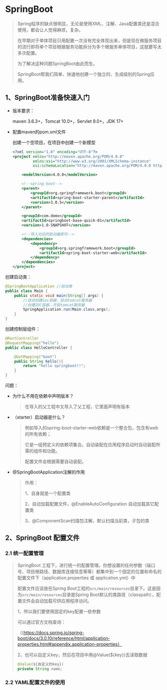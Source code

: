 # SpringBoot

> Spring程序的缺点很明显，无论是使用XML、注解、Java配置类还是混合使用，都会让人觉得麻烦，复杂。
>
> 在早期对于单体项目只用配置一次没有完全体现出来，但是现在微服务项目的流行即将单个项目根据服务功能拆分为多个微服务单体项目，这就要写太多次配置。
>
> 为了解决这种问题SpringBoot由此而生。
>
> SpringBoot帮我们简单、快速地创建一个独立的、生成级别的Spring应用。

## 1、SpringBoot准备快速入门

* 版本要求：

  maven 3.6.3+，Tomcat 10.0+，Servlet 9.0+，JDK 17+

* 配置maven的pom.xml文件

  创建一个空项目，在项目中创建一个新模型

  ```xml
  <?xml version="1.0" encoding="UTF-8"?>
  <project xmlns="http://maven.apache.org/POM/4.0.0"
           xmlns:xsi="http://www.w3.org/2001/XMLSchema-instance"
           xsi:schemaLocation="http://maven.apache.org/POM/4.0.0 http://maven.apache.org/xsd/maven-4.0.0.xsd">
  
      <modelVersion>4.0.0</modelVersion>
  
      <!--spring-boot-->
      <parent>
          <groupId>org.springframework.boot</groupId>
          <artifactId>spring-boot-starter-parent</artifactId>
          <version>3.0.5</version>
      </parent>
  
      <groupId>com.demo</groupId>
      <artifactId>springboot-base-quick-01</artifactId>
      <version>1.0-SNAPSHOT</version>
  
      <!--导入对应的启动器即可-->
      <dependencies>
          <dependency>
              <groupId>org.springframework.boot</groupId>
              <artifactId>spring-boot-starter-web</artifactId>
          </dependency>
      </dependencies>
  </project>

创建启动类：

```java
@SpringBootApplication //启动类
public class Main {
    public static void main(String[] args) {
        //自动创建ioc容器，启动tomcat服务器
        //创建IOC容器，开启tomcat服务器
        SpringApplication.run(Main.class,args);
    }
}
```

创建控制层组件：

```java
@RestController
@RequestMapping("hello")
public class HelloController {

    @GetMapping("boot")
    public String hello(){
        return "hello springboot!!";
    }
}
```

问题：

* 为什么不用在依赖中声明版本？

  > 在导入的父工程中又导入了父工程，它里面声明有版本

* （starter）启动器是什么？

  > 例如导入的spring-boot-starter-web依赖是一个整合包，包含有web的所有依赖；
  >
  > 它是一组预定义的依赖项集合。自动装配在应用程序启动时自动装配所需的组件和功能。
  >
  > 配置文件会根据需要自动装配。

* @SpringBootApplication注解的作用

  > 作用：
  >
  > 1、自身就是一个配置类
  >
  > 2、自动加载配置文件，@EnableAutoConfiguration 自动加载其它配置类
  >
  > 3、@ComponentScan扫描包注解，默认扫描当前类，子包的类

## 2、SpringBoot 配置文件

### 2.1 统一配置管理

> SpringBoot 工程下，进行统一的配置管理。你想设置的任何参数（端口号、项目根路径、数据库连接信息等等）都集中到一个固定的位置和命名的配置文件下（application.properties 或 application.yml）中
>
> 配置文件应该放在Spring Boot工程的`src/main/resources`目录下。这是因为`src/main/resources`目录是Spring Boot默认的类路径（classpath），配置文件会自动加载可供应用程序访问。
>
> 1、所以我们要使用固定的key配置一些参数
>
> 可以通过官方文档查询：
>
> （(https://docs.spring.io/spring-boot/docs/3.0.10/reference/html/application-properties.html#appendix.application-properties）
>
> 2、也可以自定义key，然后在项目中用@Value(${key})去读取数据
>
> ```java
> @Value(${自定义的key})
> private String name;
> ```

### 2.2 YAML配置文件的使用
